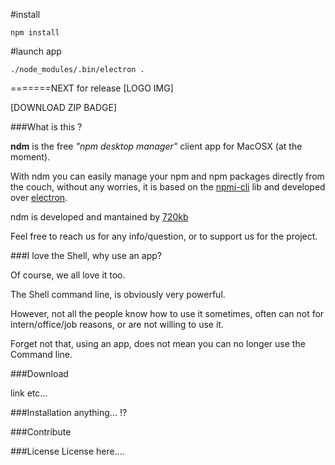 #install

`npm install`

#launch app

`./node_modules/.bin/electron .`

=======NEXT for release
[LOGO IMG]

[DOWNLOAD ZIP BADGE]

###What is this ?

**ndm** is the free _"npm desktop manager"_ client app for MacOSX (at the moment).

With ndm you can easily manage your npm and npm packages directly from the couch, without any worries, it is based on the [npmi-cli](https://github.com/npm/npmi-cli) lib and developed over [electron](https://github.com/electron/electron).

ndm is developed and mantained by [720kb](http://720kb.net)

Feel free to reach us for any info/question, or to support us for the project.

###I love the Shell, why use an app?

Of course, we all love it too.

The Shell command line, is obviously very powerful.

However, not all the people know how to use it sometimes, often can not for intern/office/job reasons, or are not willing to use it.

Forget not that, using an app, does not mean you can no longer use the Command line.

###Download

link etc...

###Installation
anything... !?

###Contribute

###License
License here....